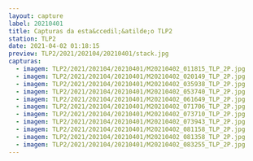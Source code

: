 ```yaml
---
layout: capture
label: 20210401
title: Capturas da esta&ccedil;&atilde;o TLP2
station: TLP2
date: 2021-04-02 01:18:15
preview: TLP2/2021/202104/20210401/stack.jpg
capturas:
  - imagem: TLP2/2021/202104/20210401/M20210402_011815_TLP_2P.jpg
  - imagem: TLP2/2021/202104/20210401/M20210402_020149_TLP_2P.jpg
  - imagem: TLP2/2021/202104/20210401/M20210402_035938_TLP_2P.jpg
  - imagem: TLP2/2021/202104/20210401/M20210402_053740_TLP_2P.jpg
  - imagem: TLP2/2021/202104/20210401/M20210402_061649_TLP_2P.jpg
  - imagem: TLP2/2021/202104/20210401/M20210402_071706_TLP_2P.jpg
  - imagem: TLP2/2021/202104/20210401/M20210402_073710_TLP_2P.jpg
  - imagem: TLP2/2021/202104/20210401/M20210402_073943_TLP_2P.jpg
  - imagem: TLP2/2021/202104/20210401/M20210402_081158_TLP_2P.jpg
  - imagem: TLP2/2021/202104/20210401/M20210402_081358_TLP_2P.jpg
  - imagem: TLP2/2021/202104/20210401/M20210402_083255_TLP_2P.jpg
---
```

